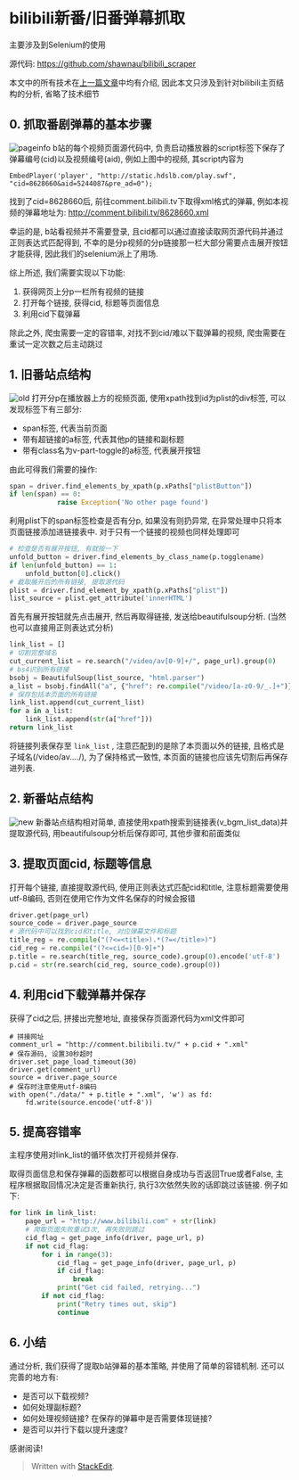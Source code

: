 # bilibili新番/旧番弹幕抓取


主要涉及到Selenium的使用

<!--more-->

源代码:
https://github.com/shawnau/bilibili_scraper

本文中的所有技术在[上一篇文章](http://xxuan.me/2016-07-16-webscraper.html)中均有介绍, 因此本文只涉及到针对bilibili主页结构的分析, 省略了技术细节

## 0. 抓取番剧弹幕的基本步骤
![pageinfo](http://my-imgshare.oss-cn-shenzhen.aliyuncs.com/Screen%20Shot%202016-07-17%20at%207.29.41%20PM.png)
b站的每个视频页面源代码中, 负责启动播放器的script标签下保存了弹幕编号(cid)以及视频编号(aid), 例如上图中的视频, 其script内容为
```
EmbedPlayer('player', "http://static.hdslb.com/play.swf", "cid=8628660&aid=5244087&pre_ad=0");
```
找到了cid=8628660后, 前往comment.bilibili.tv下取得xml格式的弹幕, 例如本视频的弹幕地址为: http://comment.bilibili.tv/8628660.xml

幸运的是, b站看视频并不需要登录, 且cid都可以通过直接读取网页源代码并通过正则表达式匹配得到, 不幸的是分p视频的分p链接那一栏大部分需要点击展开按钮才能获得, 因此我们的selenium派上了用场.

综上所述, 我们需要实现以下功能:
 1. 获得网页上分p一栏所有视频的链接
 2. 打开每个链接, 获得cid, 标题等页面信息
 3. 利用cid下载弹幕
 
 除此之外, 爬虫需要一定的容错率, 对找不到cid/难以下载弹幕的视频, 爬虫需要在重试一定次数之后主动跳过

## 1. 旧番站点结构
![old](http://my-imgshare.oss-cn-shenzhen.aliyuncs.com/Screen%20Shot%202016-07-17%20at%207.16.38%20PM.png)
打开分p在播放器上方的视频页面, 使用xpath找到id为plist的div标签, 可以发现标签下有三部分: 

 - span标签, 代表当前页面
 - 带有超链接的a标签, 代表其他p的链接和副标题
 - 带有class名为v-part-toggle的a标签, 代表展开按钮

由此可得我们需要的操作:

```python
span = driver.find_elements_by_xpath(p.xPaths["plistButton"])
if len(span) == 0:
            raise Exception('No other page found')
```

利用plist下的span标签检查是否有分p, 如果没有则扔异常, 在异常处理中只将本页面链接添加进链接表中. 对于只有一个链接的视频也同样处理即可

```python
# 检查是否有展开按钮, 有就按一下
unfold_button = driver.find_elements_by_class_name(p.togglename)
if len(unfold_button) == 1:
    unfold_button[0].click()
# 截取展开后的所有链接, 提取源代码
plist = driver.find_element_by_xpath(p.xPaths["plist"])
list_source = plist.get_attribute('innerHTML')
```

首先有展开按钮就先点击展开, 然后再取得链接, 发送给beautifulsoup分析. (当然也可以直接用正则表达式分析)

```python
link_list = []
# 切割完整域名
cut_current_list = re.search("/video/av[0-9]+/", page_url).group(0)
# bs4识别所有链接
bsobj = BeautifulSoup(list_source, "html.parser")
a_list = bsobj.findAll("a", {"href": re.compile("/video/[a-z0-9/_.]+")})
# 保存包括本页面的所有链接
link_list.append(cut_current_list)
for a in a_list:
    link_list.append(str(a["href"]))
return link_list
```
将链接列表保存至 `link_list` , 注意匹配到的是除了本页面以外的链接, 且格式是子域名(/video/av..../), 为了保持格式一致性, 本页面的链接也应该先切割后再保存进列表.

## 2. 新番站点结构
![new](http://my-imgshare.oss-cn-shenzhen.aliyuncs.com/Screen%20Shot%202016-07-17%20at%207.52.14%20PM.png)
新番站点结构相对简单, 直接使用xpath搜索到链接表(v_bgm_list_data)并提取源代码, 用beautifulsoup分析后保存即可, 其他步骤和前面类似

## 3. 提取页面cid, 标题等信息

打开每个链接, 直接提取源代码, 使用正则表达式匹配cid和title, 注意标题需要使用utf-8编码, 否则在使用它作为文件名保存的时候会报错

```python
driver.get(page_url)
source_code = driver.page_source
# 源代码中可以找到cid和title, 对应弹幕文件和标题
title_reg = re.compile("(?<=<title>).*(?=</title>)")
cid_reg = re.compile("(?<=cid=)[0-9]+")
p.title = re.search(title_reg, source_code).group(0).encode('utf-8')
p.cid = str(re.search(cid_reg, source_code).group(0))
```

## 4. 利用cid下载弹幕并保存
获得了cid之后, 拼接出完整地址, 直接保存页面源代码为xml文件即可
```
# 拼接网址
comment_url = "http://comment.bilibili.tv/" + p.cid + ".xml"
# 保存源码, 设置30秒超时
driver.set_page_load_timeout(30)
driver.get(comment_url)
source = driver.page_source
# 保存时注意使用utf-8编码
with open("./data/" + p.title + ".xml", 'w') as fd:
    fd.write(source.encode('utf-8'))
```

## 5. 提高容错率

主程序使用对link_list的循环依次打开视频并保存.

取得页面信息和保存弹幕的函数都可以根据自身成功与否返回True或者False, 主程序根据取回情况决定是否重新执行, 执行3次依然失败的话即跳过该链接. 例子如下:
```python
for link in link_list:
    page_url = "http://www.bilibili.com" + str(link)
    # 爬取页面失败重试3次, 再失败则跳过
    cid_flag = get_page_info(driver, page_url, p)
    if not cid_flag:
        for i in range(3):
            cid_flag = get_page_info(driver, page_url, p)
            if cid_flag:
                break
            print("Get cid failed, retrying...")
        if not cid_flag:
            print("Retry times out, skip")
            continue
```

## 6. 小结

通过分析, 我们获得了提取b站弹幕的基本策略, 并使用了简单的容错机制. 还可以完善的地方有:

 - 是否可以下载视频?
 - 如何处理副标题? 
 - 如何处理视频链接? 在保存的弹幕中是否需要体现链接?
 - 是否可以并行下载以提升速度?

感谢阅读!
> Written with [StackEdit](https://stackedit.io/).
